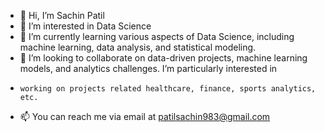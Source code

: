 - 👋 Hi, I’m Sachin Patil
- 👀 I’m interested in Data Science
- 🌱 I’m currently learning various aspects of Data Science, including machine learning, data analysis, and statistical modeling.
- 💞️ I’m looking to collaborate on data-driven projects, machine learning models, and analytics challenges. I’m particularly interested in
-     working on projects related healthcare, finance, sports analytics,  etc.
- 📫 You can reach me via email at patilsachin983@gmail.com
